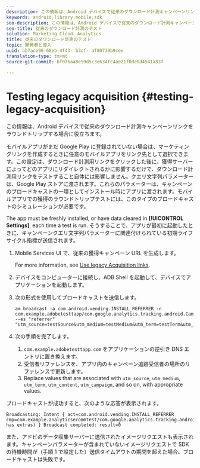 ```yaml
---
description: この情報は、Android デバイスで従来のダウンロード計測キャンペーンリンクをラウンドトリップする場合に役立ちます。
keywords: android;library;mobile;sdk
seo-description: この情報は、Android デバイスで従来のダウンロード計測キャンペーンリンクをラウンドトリップする場合に役立ちます。
seo-title: 従来のダウンロード計測のテスト
solution: Marketing Cloud、Analytics
title: 従来のダウンロード計測のテスト
topic: 開発者と導入
uuid: bb7ace96-68eb-4f43- b3cf- af80730b9cee
translation-type: tm+mt
source-git-commit: bf076aa8e59d5c3e634fc4ae21f0de0d4541a83f

---
```



# Testing legacy acquisition {#testing-legacy-acquisition}

この情報は、Android デバイスで従来のダウンロード計測キャンペーンリンクをラウンドトリップする場合に役立ちます。

モバイルアプリがまだ Google Play に登録されていない場合は、マーケティングリンクを作成するときに任意のモバイルアプリをリンク先として選択できます。この設定は、ダウンロード計測用リンクをクリックした後に、獲得サーバーによってどのアプリにリダイレクトされるかに影響するだけで、ダウンロード計測用リンクをテストすること自体には影響しません。クエリ文字列パラメーターは、Google Play ストアに渡されます。これらのパラメーターは、キャンペーンのブロードキャストの一環としてインストール時にアプリに渡されます。モバイルアプリでの獲得のラウンドトリップテストには、このタイプのブロードキャストのシミュレーションが必要です。

The app must be freshly installed, or have data cleared in **[!UICONTROL Settings]**, each time a test is run. そうすることで、アプリが最初に起動したときに、キャンペーンクエリ文字列パラメーターに関連付けられている初期ライフサイクル指標が送信されます。

1. Mobile Services UI で、従来の獲得キャンペーン URL を生成します。

   For more information, see [Use legacy Acquisition links](/help/using/acquisition-main/c-marketing-links-builder/t-create-edit-adobe-links/c-use-legacy-acquisition-links/c-use-legacy-acquisition-links.md).
1. デバイスをコンピューターに接続し、ADB Shell を起動して、デバイスでアプリケーションを起動します。
1. 次の形式を使用してブロードキャストを送信します。

   ```
   am broadcast -a com.android.vending.INSTALL_REFERRER -n com.example.adobetesttapp/com.google.analytics.tracking.android.CampaignTrackingReceiver --es "referrer" "utm_source=testSource&utm_medium=testMedium&utm_term=testTerm&utm_content=testContent&utm_campaign=testCampaign&trackingcode=trackingvalue"
   ```

1. 次の手順を完了します。
   1. `com.example.adobetesttapp.com` をアプリケーションの逆引き DNS エントリに置き換えます。
   1. 受信者リファレンスを、アプリ内のキャンペーン追跡受信者の場所のリファレンスで更新します。
   1. Replace values that are associated with `utm_source`, `utm_medium`, `utm_term`, `utm_content`, `utm_campaign`, and so on, with appropriate values.

ブロードキャストが成功すると、次のような応答が表示されます。

```
Broadcasting: Intent { act=com.android.vending.INSTALL_REFERRER cmp=com.example.analyticsecommtest/com.google.analytics.tracking.android.AnalyticsReceiver has extras) } Broadcast completed: result=0
```

また、アドビのデータ収集サーバーに送信されたイメージリクエストも表示されます。キャンペーンパラメーターが含まれていないイメージリクエストで SDK の待機時間が（手順 1 で設定した）送信タイムアウトの期間を超えた場合、ブロードキャストは失敗です。
